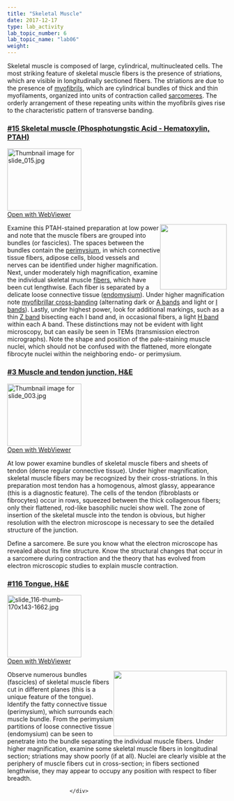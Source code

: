 ```yaml
---
title: "Skeletal Muscle"
date: 2017-12-17
type: lab_activity
lab_topic_number: 6
lab_topic_name: "lab06"
weight: 
---
```

<div class="entrybody">
						<p>Skeletal muscle is composed of large, cylindrical, multinucleated cells.  The most striking feature of skeletal muscle fibers is the presence of striations, which are visible in longitudinally sectioned fibers.  The striations are due to the presence of <u>myofibrils</u>, which are cylindrical bundles of thick and thin myofilaments, organized into units of contraction called <u>sarcomeres</u>.  The orderly arrangement of these repeating units within the myofibrils gives rise to the characteristic pattern of transverse banding. </p>

<h3><u>#15 Skeletal muscle (Phosphotungstic Acid - Hematoxylin, <span class="caps">PTAH</span>)</u></h3>

<div class="thumbnail"> <a href="http://virtualslides.cumc.columbia.edu/15.svs/view.apml?" target="_blank"><img alt="Thumbnail image for slide_015.jpg" src="http://histologylab.ccnmtl.columbia.edu/assets/images/slide_015-thumb-170x143-1428.jpg" width="170" height="143" class="mt-image-left"></a><br><a href="http://virtualslides.cumc.columbia.edu/15.svs/view.apml?" target="_blank">Open with WebViewer</a> </div>

<p><img src="http://histologylab.ccnmtl.columbia.edu/assets/images/15%20skeletal%20muscle.jpg" style="width:153px; height:150px; float:right;">Examine this <span class="caps">PTAH</span>-stained preparation at low power and note that the muscle fibers are grouped into bundles (or fascicles).  The spaces between the bundles contain the <u>perimysium</u>, in which connective tissue fibers, adipose cells, blood vessels and nerves can be identified under higher magnification.  Next, under moderately high magnification, examine the individual skeletal muscle <u>fibers</u>, which have been cut lengthwise. Each fiber is separated by a delicate loose connective tissue (<u>endomysium</u>).  Under higher magnification note <u>myofibrillar cross-banding</u> (alternating dark or <u>A bands</u> and light or <u>I bands</u>).  Lastly, under highest power,  look for additional markings, such as a thin <u>Z band</u> bisecting each I band and, in occasional fibers, a light <u>H band</u> within each A band.  These distinctions may not be evident with light microscopy, but can easily be seen in <span class="caps">TEM</span>s (transmission electron micrographs). Note the shape and position of the pale-staining muscle nuclei, which should not be confused with the flattened, more elongate fibrocyte nuclei within the neighboring endo- or perimysium.</p>

<h3><u>#3 Muscle and tendon junction, <span class="caps">H&amp;E</span></u></h3>

<div class="thumbnail"> <a href="http://virtualslides.cumc.columbia.edu/03.svs/view.apml?" target="_blank"><img alt="Thumbnail image for slide_003.jpg" src="http://histologylab.ccnmtl.columbia.edu/assets/images/slide_003-thumb-170x143-1401.jpg" width="170" height="143" class="mt-image-left"></a><br><a href="http://virtualslides.cumc.columbia.edu/03.svs/view.apml?" target="_blank">Open with WebViewer</a> </div>

<p>At low power examine bundles of skeletal muscle fibers and sheets of tendon (dense regular connective tissue). Under higher magnification, skeletal muscle fibers may be recognized by their cross-striations.  In this preparation most tendon has a homogenous, almost glassy, appearance (this is a diagnostic feature).  The cells of the tendon (fibroblasts or fibrocytes) occur in rows, squeezed between the thick collagenous fibers; only their flattened, rod-like basophilic nuclei show well.  The zone of insertion of the skeletal muscle into the tendon is obvious, but higher resolution with the electron microscope is necessary to see the detailed structure of the junction.</p>

<p>Define a sarcomere.  Be sure you know what the electron microscope has revealed about its fine structure.  Know the structural changes that occur in a sarcomere during contraction and the theory that has evolved from electron microscopic studies to explain muscle contraction.</p>


<h3><u>#116 Tongue, <span class="caps">H&amp;E</span></u></h3>

<div class="thumbnail"> <a href="http://virtualslides.cumc.columbia.edu/116.svs/view.apml?" target="_blank"><img alt="slide_116-thumb-170x143-1662.jpg" src="http://histologylab.ccnmtl.columbia.edu/assets/images/slide_116-thumb-170x143-1662.jpg" width="170" height="143" class="mt-image-left"></a><br><a href="http://virtualslides.cumc.columbia.edu/116.svs/view.apml?" target="_blank">Open with WebViewer</a> </div>

<p><img src="http://histologylab.ccnmtl.columbia.edu/assets/images/116%20tongue.jpg" style="width:260px; height:150px; float:right;">Observe numerous bundles (fascicles) of skeletal muscle fibers cut in different planes (this is a unique feature of the tongue). Identify the fatty connective tissue (perimysium), which surrounds each muscle bundle. From the perimysium partitions of loose connective tissue (endomysium) can be seen to penetrate into the bundle separating the individual muscle fibers. Under higher magnification, examine some skeletal muscle fibers in longitudinal section; striations may show poorly (if at all). Nuclei are clearly visible at the periphery of muscle fibers cut in cross-section; in fibers sectioned lengthwise, they may appear to occupy any position with respect to fiber breadth.</p>
						
						
						</div>